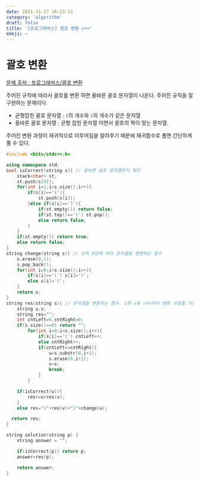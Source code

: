 ```yaml
---
date: 2021-11-17 16:23:13
category: 'algorithm'
draft: false
title: '[프로그래머스] 괄호 변환 c++'
emoji: ↔️
---
```


# 괄호 변환

[문제 출처 : 프로그래머스/괄호 변환](https://programmers.co.kr/learn/courses/30/lessons/60058)

주어진 규칙에 따라서 괄호를 변환 하면 올바른 괄호 문자열이 나온다. 주어진 규칙을 잘 구현하는 문제이다.

- 균형잡힌 괄호 문자열 : `(`의 개수와 `)`의 개수가 같은 문자열
- 올바른 괄호 문자열 : 균형 잡힌 문자열 이면서 괄호의 짝이 맞는 문자열.

주어진 변환 과정이 재귀적으로 이루어짐을 알려주기 때문에 재귀함수로 풀면 간단하게 풀 수 있다.

```cpp
#include <bits/stdc++.h>

using namespace std;
bool isCorrect(string s){ // 올바른 괄호 문자열인지 확인
    stack<char> st;
    st.push(s[0]);
    for(int i=1;i<s.size();i++){
        if(s[i]=='('){
            st.push(s[i]);
        }else if(s[i]==')'){
            if(st.empty()) return false;
            if(st.top()=='(') st.pop();
            else return false;
        }
    }
    if(st.empty()) return true;
    else return false;
}
string change(string s){ // 규칙 4번에 따라 문자열을 변환하는 함수
    s.erase(0,1);
    s.pop_back();
    for(int i=0;i<s.size();i++){
        if(s[i]=='(') s[i]=')';
        else s[i]='(';
    }
    return s;
}
string res(string s){ // 문자열을 변환하는 함수. u와 v로 나누어서 변환 과정을 거친다.
    string u,v;
    string res="";
    int cntLeft=0,cntRight=0;
    if(s.size()==0) return "";
        for(int i=0;i<s.size();i++){
            if(s[i]=='(') cntLeft++;
            else cntRight++;
            if(cntLeft==cntRight){
                u=s.substr(0,i+1);
                s.erase(0,i+1);
                v=s;
                break;
            }
        }

    if(isCorrect(u)){
        res+=u+res(v);
    }
    else res="("+res(v)+")"+change(u);

  return res;
}

string solution(string p) {
    string answer = "";

    if(isCorrect(p)) return p;
    answer=res(p);

    return answer;
}
```
